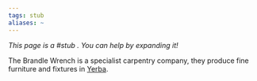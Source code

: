 ```yaml
---
tags: stub
aliases: ~
---
```


*This page is a #stub . You can help by expanding it!*

The Brandle Wrench is a specialist carpentry company, they produce fine furniture and fixtures in [Yerba](..\Smaller%20than%20a%20feature\Yerba.md).
